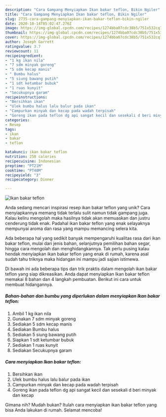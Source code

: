 ```yaml
---
description: "Cara Gampang Menyiapkan Ikan bakar teflon, Bikin Ngiler"
title: "Cara Gampang Menyiapkan Ikan bakar teflon, Bikin Ngiler"
slug: 2735-cara-gampang-menyiapkan-ikan-bakar-teflon-bikin-ngiler
date: 2020-10-14T05:02:47.276Z
image: https://img-global.cpcdn.com/recipes/1274bba07cdc38b5/751x532cq70/ikan-bakar-teflon-foto-resep-utama.jpg
thumbnail: https://img-global.cpcdn.com/recipes/1274bba07cdc38b5/751x532cq70/ikan-bakar-teflon-foto-resep-utama.jpg
cover: https://img-global.cpcdn.com/recipes/1274bba07cdc38b5/751x532cq70/ikan-bakar-teflon-foto-resep-utama.jpg
author: Joseph Garrett
ratingvalue: 3.7
reviewcount: 11
recipeingredient:
- "1 kg ikan nila"
- "7 sdm minyak goreng"
- "5 sdm kecap manis"
- " Bumbu halus"
- "5 siung bawang putih"
- "1 sdt ketumbar bubuk"
- "1 ruas kunyit"
- "Secukupnya garam"
recipeinstructions:
- "Bersihkan ikan"
- "Ulek bumbu halus lalu balur pada ikan"
- "Campurkan minyak dan kecap pada wadah terpisah"
- "Goreng ikan pada teflon dg api sangat kecil dan sesekali d beri minyak dan kecap"
categories:
- Resep
tags:
- ikan
- bakar
- teflon

katakunci: ikan bakar teflon 
nutrition: 258 calories
recipecuisine: Indonesian
preptime: "PT21M"
cooktime: "PT40M"
recipeyield: "3"
recipecategory: Dinner

---
```



![Ikan bakar teflon](https://img-global.cpcdn.com/recipes/1274bba07cdc38b5/751x532cq70/ikan-bakar-teflon-foto-resep-utama.jpg)

Anda sedang mencari inspirasi resep ikan bakar teflon yang unik? Cara menyiapkannya memang tidak terlalu sulit namun tidak gampang juga. Kalau keliru mengolah maka hasilnya tidak akan memuaskan dan justru cenderung tidak enak. Padahal ikan bakar teflon yang enak selayaknya mempunyai aroma dan rasa yang mampu memancing selera kita.

Ada beberapa hal yang sedikit banyak mempengaruhi kualitas rasa dari ikan bakar teflon, mulai dari jenis bahan, selanjutnya pemilihan bahan segar, hingga cara mengolah dan menghidangkannya. Tak perlu pusing kalau hendak menyiapkan ikan bakar teflon yang enak di rumah, karena asal sudah tahu triknya maka hidangan ini mampu jadi sajian istimewa.




Di bawah ini ada beberapa tips dan trik praktis dalam mengolah ikan bakar teflon yang siap dikreasikan. Anda dapat menyiapkan Ikan bakar teflon memakai 8 bahan dan 4 langkah pembuatan. Berikut ini cara untuk membuat hidangannya.

<!--inarticleads1-->

##### Bahan-bahan dan bumbu yang diperlukan dalam menyiapkan Ikan bakar teflon:

1. Ambil 1 kg ikan nila
1. Gunakan 7 sdm minyak goreng
1. Sediakan 5 sdm kecap manis
1. Sediakan  Bumbu halus
1. Sediakan 5 siung bawang putih
1. Siapkan 1 sdt ketumbar bubuk
1. Sediakan 1 ruas kunyit
1. Sediakan Secukupnya garam




<!--inarticleads2-->

##### Cara menyiapkan Ikan bakar teflon:

1. Bersihkan ikan
1. Ulek bumbu halus lalu balur pada ikan
1. Campurkan minyak dan kecap pada wadah terpisah
1. Goreng ikan pada teflon dg api sangat kecil dan sesekali d beri minyak dan kecap




Gimana nih? Mudah bukan? Itulah cara menyiapkan ikan bakar teflon yang bisa Anda lakukan di rumah. Selamat mencoba!
